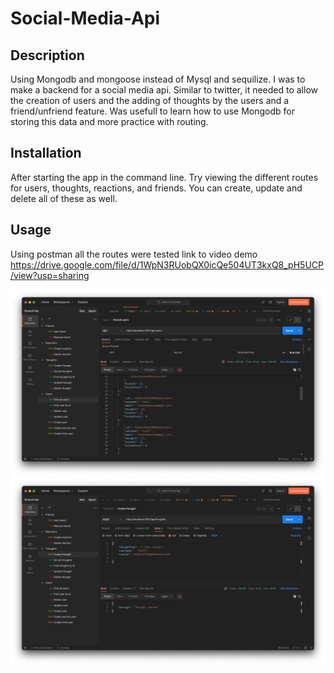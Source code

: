 # Social-Media-Api

## Description

Using Mongodb and mongoose instead of Mysql and sequilize. I was to make a backend for a social media api. Similar to twitter, it needed to allow the creation of users and the adding of thoughts by the users and a friend/unfriend feature. Was usefull to learn how to use Mongodb for storing this data and more practice with routing.

## Installation

After starting the app in the command line. Try viewing the different routes for users, thoughts, reactions, and friends. You can create, update and delete all of these as well.

## Usage

Using postman all the routes were tested
link to video demo
https://drive.google.com/file/d/1WpN3RUobQX0icQe504UT3kxQ8_pH5UCP/view?usp=sharing

![alt text](assets/images/screen1.png)
![alt text](assets/images/screen2.png)
